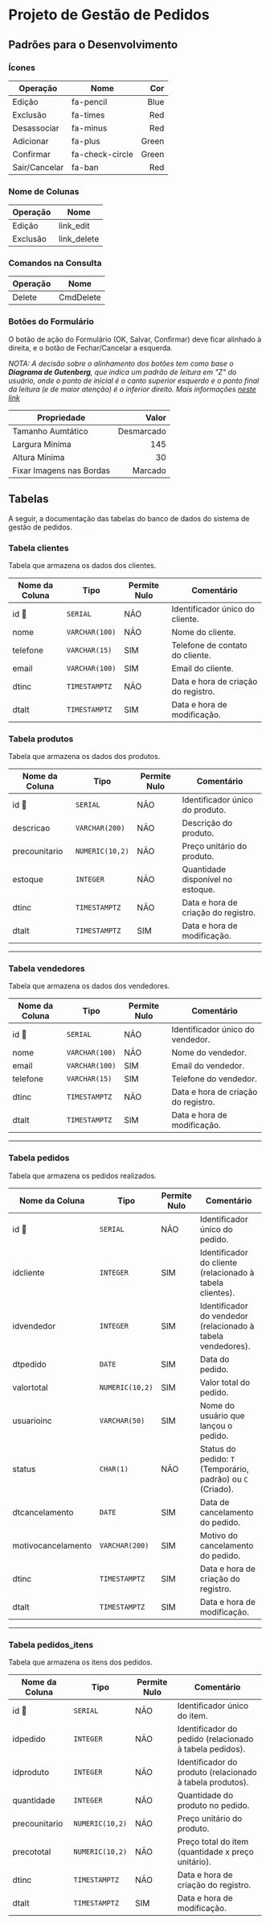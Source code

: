 # Projeto de Gestão de Pedidos

## Padrões para o Desenvolvimento

### Ícones
| Operação | Nome      | Cor
|-------------|-----------|-----:
| Edição      | fa-pencil | Blue
| Exclusão    | fa-times  | Red
| Desassociar | fa-minus  | Red
| Adicionar   | fa-plus   | Green
| Confirmar   | fa-check-circle | Green
| Sair/Cancelar | fa-ban | Red

### Nome de Colunas
| Operação | Nome
|--------|-----
| Edição | link_edit
| Exclusão | link_delete

### Comandos na Consulta
| Operação | Nome
|------------|-----
| Delete  | CmdDelete

### Botões do Formulário

O botão de ação do Formulário (OK, Salvar, Confirmar) deve ficar alinhado à direita, e o botão de Fechar/Cancelar a esquerda.

_NOTA: A decisão sobre o alinhamento dos botões tem como base o __Diagrama de Gutenberg__, que indica um padrão de leitura em "Z" do usuário, onde o ponto de inicial é o canto superior esquerdo e o ponto final da leitura (e de maior atenção) é o inferior direito. Mais informações [neste link](https://medium.com/ux-user-experience-design-em-portugues/padroes-de-leitura-na-web-a-experiencia-de-escanear-informacao-76d0a846c35a)_


| Propriedade       | Valor 
|-------------------|----------------:
| Tamanho Aumtático | Desmarcado
| Largura Mínima    | 145
| Altura Mínima     | 30
| Fixar Imagens nas Bordas | Marcado

## Tabelas
A seguir, a documentação das tabelas do banco de dados do sistema de gestão de pedidos.

### Tabela clientes
Tabela que armazena os dados dos clientes.

| Nome da Coluna | Tipo            | Permite Nulo | Comentário                                           |
|----------------|-----------------|--------------|-----------------------------------------------------|
| id 🔑          | `SERIAL`        | NÃO          | Identificador único do cliente.                     |
| nome           | `VARCHAR(100)`  | NÃO          | Nome do cliente.                                    |
| telefone       | `VARCHAR(15)`   | SIM          | Telefone de contato do cliente.                    |
| email          | `VARCHAR(100)`  | SIM          | Email do cliente.                                   |
| dtinc          | `TIMESTAMPTZ`   | NÃO          | Data e hora de criação do registro.                |
| dtalt          | `TIMESTAMPTZ`   | SIM          | Data e hora de modificação.                        |

### Tabela produtos
Tabela que armazena os dados dos produtos.

| Nome da Coluna | Tipo            | Permite Nulo | Comentário                                           |
|----------------|-----------------|--------------|-----------------------------------------------------|
| id 🔑         | `SERIAL`        | NÃO          | Identificador único do produto.                     |
| descricao      | `VARCHAR(200)`  | NÃO          | Descrição do produto.                               |
| precounitario  | `NUMERIC(10,2)` | NÃO          | Preço unitário do produto.                          |
| estoque        | `INTEGER`       | NÃO          | Quantidade disponível no estoque.                  |
| dtinc          | `TIMESTAMPTZ`   | NÃO          | Data e hora de criação do registro.                |
| dtalt          | `TIMESTAMPTZ`   | SIM          | Data e hora de modificação.                        |

---

### Tabela vendedores
Tabela que armazena os dados dos vendedores.

| Nome da Coluna | Tipo            | Permite Nulo | Comentário                                           |
|----------------|-----------------|--------------|-----------------------------------------------------|
| id 🔑         | `SERIAL`        | NÃO          | Identificador único do vendedor.                   |
| nome           | `VARCHAR(100)`  | NÃO          | Nome do vendedor.                                  |
| email          | `VARCHAR(100)`  | SIM          | Email do vendedor.                                 |
| telefone       | `VARCHAR(15)`   | SIM          | Telefone do vendedor.                              |
| dtinc          | `TIMESTAMPTZ`   | NÃO          | Data e hora de criação do registro.                |
| dtalt          | `TIMESTAMPTZ`   | SIM          | Data e hora de modificação.                        |

---

### Tabela pedidos
Tabela que armazena os pedidos realizados.

| Nome da Coluna        | Tipo            | Permite Nulo | Comentário                                                                    |
|-----------------------|-----------------|--------------|--------------------------------------------------------------------------------|
| id 🔑                 | `SERIAL`        | NÃO          | Identificador único do pedido.                                                |
| idcliente             | `INTEGER`       | SIM          | Identificador do cliente (relacionado à tabela clientes).                     |
| idvendedor            | `INTEGER`       | SIM          | Identificador do vendedor (relacionado à tabela vendedores).                  |
| dtpedido              | `DATE`          | SIM          | Data do pedido.                                                               |
| valortotal            | `NUMERIC(10,2)` | SIM          | Valor total do pedido.                                                        |
| usuarioinc            | `VARCHAR(50)`   | SIM          | Nome do usuário que lançou o pedido.                                          |
| status                | `CHAR(1)`       | NÃO          | Status do pedido: `T` (Temporário, padrão) ou `C` (Criado).                   |
| dtcancelamento        | `DATE`          | SIM          | Data de cancelamento do pedido.                                               |
| motivocancelamento    | `VARCHAR(200)`  | SIM          | Motivo do cancelamento do pedido.                                             |
| dtinc                 | `TIMESTAMPTZ`   | SIM          | Data e hora de criação do registro.                                           |
| dtalt                 | `TIMESTAMPTZ`   | SIM          | Data e hora de modificação.                                                   |

---

### Tabela pedidos_itens
Tabela que armazena os itens dos pedidos.

| Nome da Coluna | Tipo            | Permite Nulo | Comentário                                                                    |
|----------------|-----------------|--------------|--------------------------------------------------------------------------------|
| id 🔑          | `SERIAL`        | NÃO          | Identificador único do item.                                                  |
| idpedido       | `INTEGER`       | NÃO          | Identificador do pedido (relacionado à tabela pedidos).                       |
| idproduto      | `INTEGER`       | NÃO          | Identificador do produto (relacionado à tabela produtos).                     |
| quantidade     | `INTEGER`       | NÃO          | Quantidade do produto no pedido.                                              |
| precounitario  | `NUMERIC(10,2)` | NÃO          | Preço unitário do produto.                                                    |
| precototal     | `NUMERIC(10,2)` | NÃO          | Preço total do item (quantidade x preço unitário).                            |
| dtinc          | `TIMESTAMPTZ`   | NÃO          | Data e hora de criação do registro.                                           |
| dtalt          | `TIMESTAMPTZ`   | SIM          | Data e hora de modificação.                                                   |

